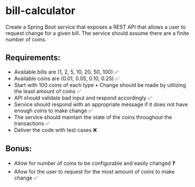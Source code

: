 # bill-calculator

Create a Spring Boot service that exposes a REST API that allows a user to request change for a given bill. The service should assume there are a finite number of coins.

## Requirements:

* Available bills are (1, 2, 5, 10, 20, 50, 100) ✅
* Available coins are (0.01, 0.05, 0.10, 0.25) ✅
* Start with 100 coins of each type • Change should be made by utilizing the least amount of coins ✅
* API should validate bad input and respond accordingly ✅
* Service should respond with an appropriate message if it does not have enough coins to make change ✅
* The service should maintain the state of the coins throughout the transactions ✅
* Deliver the code with test cases ❌

## Bonus: 

* Allow for number of coins to be configurable and easily changed ❓
* Allow for the user to request for the most amount of coins to make change ✅
